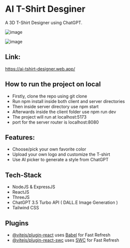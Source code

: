 # AI T-Shirt Desginer

A 3D T-Shirt Designer using ChatGPT.

![image](https://github.com/K0more/AI-Tshirt-Designer/assets/82630222/6dc32764-7d8e-4a4d-a00a-0c376c0ccf06)

![image](https://github.com/K0more/AI-Tshirt-Designer/assets/82630222/d4bcc0c0-e11b-4b62-b4ed-c24c658f4e1d)


## Link:

https://ai-tshirt-designer.web.app/

## How to run the project on local 

- Firstly, clone the repo using git clone
- Run npm install inside both client and server directories
- Then inside server directory use npm start
- Afterwards inside the client folder use npm run dev
- The project will run at localhost:5173
- port for the server router is localhost:8080

## Features:

- Choose/pick your own favorite color
- Upload your own logo and customize the T-shirt
- Use AI picker to generate a style from ChatGPT 

## Tech-Stack
- NodeJS & ExpressJS
- ReactJS
- ThreeJS
- ChatGPT 3.5 Turbo API ( DALL.E Image Generation )
- Tailwind CSS


## Plugins
- [@vitejs/plugin-react](https://github.com/vitejs/vite-plugin-react/blob/main/packages/plugin-react/README.md) uses [Babel](https://babeljs.io/) for Fast Refresh
- [@vitejs/plugin-react-swc](https://github.com/vitejs/vite-plugin-react-swc) uses [SWC](https://swc.rs/) for Fast Refresh
